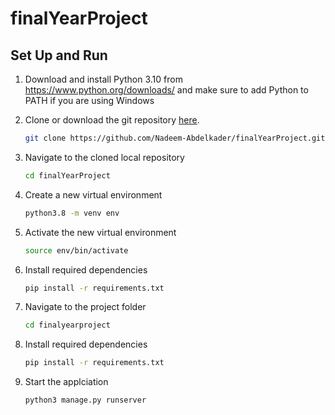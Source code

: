 # finalYearProject

[comment]: <> (## Author)

[comment]: <> (- [Nadeem Abdelkader]&#40;https://github.com/Nadeem-Abdelkader&#41;)

[comment]: <> (## What Is This?)

## Set Up and Run

1. Download and install Python 3.10 from <https://www.python.org/downloads/> and make sure to add Python to PATH if you are using Windows

2. Clone or download the git repository
   [here](https://github.com/Nadeem-Abdelkader/finalYearProject.git).
    ```sh
    git clone https://github.com/Nadeem-Abdelkader/finalYearProject.git
    ```

3. Navigate to the cloned local repository
    ```sh
    cd finalYearProject
    ```

4. Create a new virtual environment
    ```sh
   python3.8 -m venv env
   ```

5. Activate the new virtual environment
    ```sh
   source env/bin/activate
   ```

6. Install required dependencies 
    ```sh
   pip install -r requirements.txt
   ```
   
7. Navigate to the project folder
    ```sh
    cd finalyearproject
    ```

8. Install required dependencies 
    ```sh
   pip install -r requirements.txt
   ```
   
9. Start the applciation
    ```sh
    python3 manage.py runserver
    ```